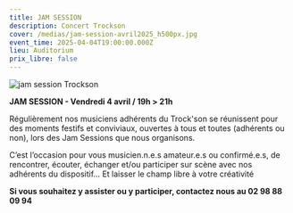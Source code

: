 ```yaml
---
title: JAM SESSION
description: Concert Trockson
cover: /medias/jam-session-avril2025_h500px.jpg
event_time: 2025-04-04T19:00:00.000Z
lieu: Auditorium
prix_libre: false
---
```

![jam session Trockson](/medias/jam-session-avril2025_l750px.jpg "jam session Trockson")

**JAM SESSION - Vendredi 4 avril / 19h > 21h**

Régulièrement nos musiciens adhérents du Trock'son se réunissent pour des moments festifs et conviviaux, ouvertes à tous et toutes (adhérents ou non), lors des Jam Sessions que nous organisons. 

C’est l’occasion pour vous musicien.n.e.s amateur.e.s ou confirmé.e.s, de rencontrer, écouter, échanger et/ou participer sur scène avec nos adhérents du dispositif… Et laisser le champ libre à votre créativité

**Si vous souhaitez y assister ou y participer, contactez nous au 02 98 88 09 94**